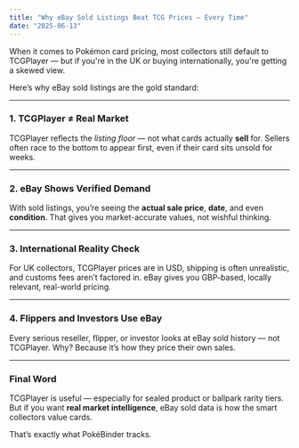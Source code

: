 ```yaml
---
title: "Why eBay Sold Listings Beat TCG Prices — Every Time"
date: "2025-06-13"
---
```


When it comes to Pokémon card pricing, most collectors still default to TCGPlayer — but if you're in the UK or buying internationally, you're getting a skewed view.

Here’s why eBay sold listings are the gold standard:

---

### 1. TCGPlayer ≠ Real Market  
TCGPlayer reflects the *listing floor* — not what cards actually **sell** for. Sellers often race to the bottom to appear first, even if their card sits unsold for weeks.

---

### 2. eBay Shows Verified Demand  
With sold listings, you’re seeing the **actual sale price**, **date**, and even **condition**. That gives you market-accurate values, not wishful thinking.

---

### 3. International Reality Check  
For UK collectors, TCGPlayer prices are in USD, shipping is often unrealistic, and customs fees aren’t factored in. eBay gives you GBP-based, locally relevant, real-world pricing.

---

### 4. Flippers and Investors Use eBay  
Every serious reseller, flipper, or investor looks at eBay sold history — not TCGPlayer. Why? Because it’s how they price their own sales.

---

### Final Word  
TCGPlayer is useful — especially for sealed product or ballpark rarity tiers. But if you want **real market intelligence**, eBay sold data is how the smart collectors value cards.

That’s exactly what PokéBinder tracks.

